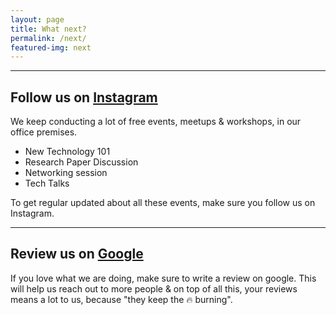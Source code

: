 ```yaml
---
layout: page
title: What next?
permalink: /next/
featured-img: next
---
```


<!--
## Feedback

On completion of the workshop we request you to fill our feedback form(will be shared via email). You will also receive a guide on how to do well in data science interviews. This guide will cover points like:
- What is Data Science?
- Different roles within Data Science?
- How different comapanies think about Data Science?
- Industries that employ Data Scientists.
- Nine paths to a Data Science Interview.
- Preparing for the interview.
- What hiring managers are looking for.
- Interview questions.
-->

***

## Follow us on [Instagram](https://www.instagram.com/aiadventures.pune/)

We keep conducting a lot of free events, meetups & workshops, in our office premises. 
- New Technology 101
- Research Paper Discussion
- Networking session
- Tech Talks 


To get regular updated about all these events, make sure you follow us on Instagram.

***

## Review us on [Google](https://www.google.com/search?q=ai+adventures&oq=ai+adventures&aqs=chrome..69i57j69i60l5j69i65l2.2637j0j9&sourceid=chrome&ie=UTF-8#lrd=0x3bc2c1c306f6c64b:0xb91b6926e45c787f,3,,,)

If you love what we are doing, make sure to write a review on google. This will help us reach out to more people & on top of all this, your reviews means a lot to us, because "they keep the 🔥 burning".
